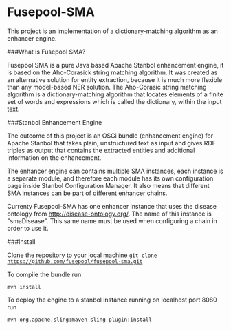 Fusepool-SMA
============

This project is an implementation of a dictionary-matching algorithm as an enhancer engine.

###What is Fusepool SMA?

Fusepool SMA is a pure Java based Apache Stanbol enhancement engine, it is based on the Aho-Corasick string matching algorithm. It was created as an alternative solution for entity extraction, because it is much more flexible than any model-based NER solution. The Aho-Corasic string matching algorithm is a dictionary-matching algorithm that locates elements of a finite set of words and expressions which is called the dictionary, within the input text.

###Stanbol Enhancement Engine

The outcome of this project is an OSGi bundle (enhancement engine) for Apache Stanbol that takes plain, unstructured text as input and gives RDF triples as output that contains the extracted entities and additional information on the enhancement.

The enhancer engine can contains multiple SMA instances, each instance is a separate module, and therefore each module has its own configuration page inside Stanbol Configuration Manager. It also means that different SMA instances can be part of different enhancer chains.

Currenty Fusepool-SMA has one enhancer instance that uses the disease ontology from http://disease-ontology.org/. The name of this instance is "smaDisease". This same name must be used when configuring a chain in order to use it.

###Install

Clone the repository to your local machine
<code>git clone https://github.com/fusepool/fusepool-sma.git</code>

To compile the bundle run

<code>mvn install</code>

To deploy the engine to a stanbol instance running on localhost port 8080 run

<code>mvn org.apache.sling:maven-sling-plugin:install</code>
